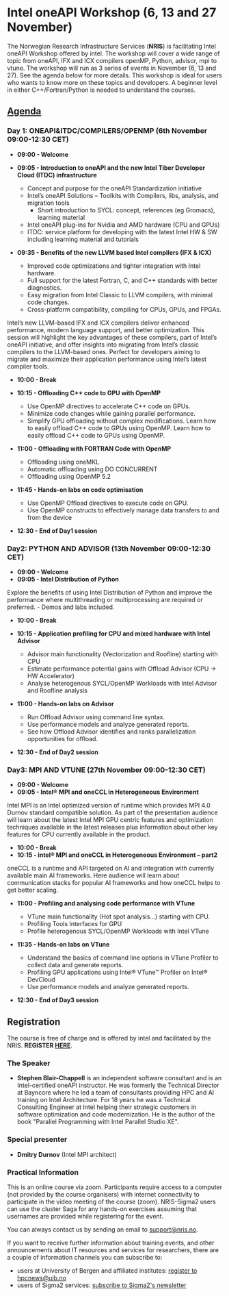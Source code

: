 #  Intel oneAPI Workshop (6, 13 and 27 November) 

The Norwegian Research Infrastructure Services (**NRIS**) is facilitating Intel oneAPI Workshop 
offered by intel. The workshop will cover a wide range of topic from oneAPI, IFX and ICX compilers
openMP, Python, advisor, mpi to vtune. The workshop will run as 3 series of events 
in November (6, 13 and 27).  See the agenda below for more details.  This workshop is ideal for users
 who wants to know more on these topics and developers. A beginner level in either C++/Fortran/Python is 
 needed to understand the courses.

## [Agenda](https://drive.google.com/drive/folders/14MNdoEfvdfwEhDA-_nSKd8AvHSKro6rF)

### Day 1: ONEAPI&ITDC/COMPILERS/OPENMP (6th November 09:00-12:30 CET)

- **09:00 - Welcome**
- **09:05 - Introduction to oneAPI and the new Intel Tiber Developer Cloud (ITDC) infrastructure**
	- Concept and purpose for the oneAPI Standardization initiative
	- Intel’s oneAPI Solutions – Toolkits with Compilers, libs, analysis, and migration tools
        - Short introduction to SYCL: concept, references (eg Gromacs), learning material
  	- Intel oneAPI plug-ins for Nvidia and AMD hardware (CPU and GPUs)
	- ITDC: service platform for developing with the latest Intel HW & SW including learning material and tutorials

- **09:35 - Benefits of the new LLVM based Intel compilers (IFX & ICX)**
    - Improved code optimizations and tighter integration with Intel hardware.
    - Full support for the latest Fortran, C, and C++ standards with better diagnostics.
    - Easy migration from Intel Classic to LLVM compilers, with minimal code changes.
    -  Cross-platform compatibility, compiling for CPUs, GPUs, and FPGAs.

Intel’s new LLVM-based IFX and ICX compilers deliver enhanced performance, modern language support,
and better optimization. This session will highlight the key advantages of these compilers, part of Intel’s oneAPI initiative, and offer insights into migrating from Intel’s classic compilers to the LLVM-based
ones. Perfect for developers aiming to migrate and maximize their application performance using Intel’s
latest compiler tools.

- **10:00 - Break**

- **10:15 - Offloading C++ code to GPU with OpenMP**
    - Use OpenMP directives to accelerate C++ code on GPUs.
    - Minimize code changes while gaining parallel performance.
    - Simplify GPU offloading without complex modifications.
Learn how to easily offload C++ code to GPUs using OpenMP. Learn how to easily offload C++ code to GPUs using OpenMP.
- **11:00 - Offloading with FORTRAN Code with OpenMP**
    - Offloading using oneMKL
    - Automatic offloading using DO CONCURRENT
    - Offloading using OpenMP 5.2

- **11:45 - Hands-on labs on code optimisation**
	- Use OpenMP Offload directives to execute code on GPU.
	- Use OpenMP constructs to effectively manage data transfers to and from the device

- **12:30 - End of Day1 session**

### Day2: PYTHON AND ADVISOR (13th November 09:00-12:30 CET)

- **09:00  - Welcome**
- **09:05  - Intel Distribution of Python**

Explore the benefits of using Intel Distribution of Python and improve the performance where multithreading or multiprocessing are required or preferred. 
    - Demos and labs included.

- **10:00  - Break**

- **10:15 - Application profiling for CPU and mixed hardware with Intel Advisor**
    - Advisor main functionality (Vectorization and Roofline) starting with CPU
    - Estimate performance potential gains with Offload Advisor (CPU -> HW Accelerator)
    - Analyse heterogenous SYCL/OpenMP Workloads with Intel Advisor and Roofline analysis

- **11:00 - Hands-on labs on Advisor**
    - Run Offload Advisor using command line syntax.
    - Use performance models and analyze generated reports.
    - See how Offload Advisor identifies and ranks parallelization opportunities for offload.

- **12:30 - End of Day2 session**

### Day3: MPI AND VTUNE (27th November 09:00-12:30 CET)

- **09:00 - Welcome**
- **09:05 - Intel® MPI and oneCCL in Heterogeneous Environment**

Intel MPI is an Intel optimized version of runtime which provides MPI 4.0 Durnov standard compatible 
solution. As part of the presentation audience will learn about the latest Intel MPI GPU centric features
 and optimization techniques available in the latest releases plus information about other key features
 for CPU currently available in the product.

- **10:00 - Break**
- **10:15 - intel® MPI and oneCCL in Heterogeneous Environment – part2**

oneCCL is a runtime and API targeted on AI and integration with currently
available main AI frameworks. Here audience will learn about communication
stacks for popular AI frameworks and how oneCCL helps to get better scaling.

- **11:00 - Profiling and analysing code performance with VTune**
    - VTune main functionality (Hot spot analysis…) starting with CPU.
    - Profiling Tools Interfaces for GPU
    - Profile heterogenous SYCL/OpenMP Workloads with Intel VTune

- **11:35  - Hands-on labs on VTune**
    - Understand the basics of command line options in VTune Profiler to collect data and generate reports.
    - Profiling GPU applications using Intel® VTune™ Profiler on Intel® DevCloud 
    - Use performance models and analyze generated reports.

- **12:30   - End of Day3 session**

## Registration

The course is free of charge and is offered by intel and facilitated by the NRIS. 
**REGISTER [HERE](https://skjemaker.app.uib.no/view.php?id=17872594)**.

### The Speaker
- **Stephen Blair-Chappell** is an independent software consultant and is an
Intel-certified oneAPI instructor. He was formerly the Technical Director at
Bayncore where he led a team of consultants providing HPC and AI training on
Intel Architecture. For 18 years he was a Technical Consulting Engineer at Intel
helping their strategic customers in software optimization and code
modernization. He is the author of the book "Parallel Programming with Intel
Parallel Studio XE".

### Special presenter
- **Dmitry Durnov** (Intel MPI architect)

### Practical Information

This is an online course via zoom. Participants require access to a computer
(not provided by the course organisers) with internet connectivity to participate 
in the video meeting of the course (zoom). NRIS-Sigma2 users can use the cluster Saga for 
any hands-on exercises assuming that usernames are provided while registering for the event.

You can always contact us by sending an email to [support@nris.no](mailto:support@nris.no).

If you want to receive further information about training events, and other announcements
about IT resources and services for researchers, there are a couple of information channels
 you can subscribe to:
- users at University of Bergen and affiliated institutes: [register to hpcnews@uib.no](https://mailman.uib.no/listinfo/hpcnews)
- users of Sigma2 services: [subscribe to Sigma2's newsletter](https://sigma2.us13.list-manage.com/subscribe?u=4fd109ad79a5dca6dde7e4997&id=59b164c7b6)





